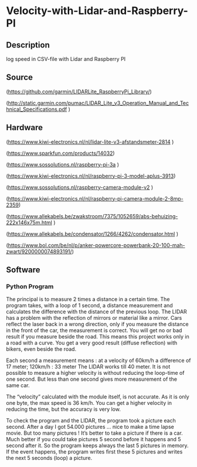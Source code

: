 # Velocity-with-Lidar-and-Raspberry-PI
## Description
log speed in CSV-file with Lidar and Raspberry PI
## Source
(https://github.com/garmin/LIDARLite_RaspberryPi_Library/)

(http://static.garmin.com/pumac/LIDAR_Lite_v3_Operation_Manual_and_Technical_Specifications.pdf )

## Hardware
(https://www.kiwi-electronics.nl/nl/lidar-lite-v3-afstandsmeter-2814 )

(https://www.sparkfun.com/products/14032)


(https://www.sossolutions.nl/raspberry-pi-3a )

(https://www.kiwi-electronics.nl/nl/raspberry-pi-3-model-aplus-3913)


(https://www.sossolutions.nl/raspberry-camera-module-v2 )

(https://www.kiwi-electronics.nl/nl/raspberry-pi-camera-module-2-8mp-2359)


(https://www.allekabels.be/zwakstroom/7375/1052659/abs-behuizing-222x146x75m.html )


(https://www.allekabels.be/condensator/1266/4262/condensator.html )


(https://www.bol.com/be/nl/p/anker-powercore-powerbank-20-100-mah-zwart/9200000074893191/)


## Software
### Python Program
The principal is to measure 2 times a distance in a certain time.
The program takes, with a loop of 1 second, a distance measurement and calculates the difference with the distance of the previous loop.
The LIDAR has a problem with the reflection of mirrors or material like a mirror.
Cars reflect the laser back in a wrong direction, only if you measure the distance in the front of the car, the measurement is correct.
You will get no or bad result if you measure beside the road.
This means this project works only in a road with a curve.
You get a very good result (diffuse reflection) with bikers, even beside the road.

Each second a measurement means :
at a velocity of 60km/h a difference of 17 meter; 
120km/h : 33 meter
The LIDAR works till 40 meter.
It is not possible to measure a higher velocity is without reducing the loop-time of one second.
But less than one second gives more measurement of the same car.

The “velocity” calculated with the module itself, is not accurate.
As it is only one byte, the max speed is 36 km/h.
You can get a higher velocity in reducing the time, but the accuracy is very low.

To check the program and the LIDAR, the program took a picture each second.
After a day I got 54.000 pictures … nice to make a time lapse movie.
But too many pictures !
It’s better to take a picture if there is a car.
Much better if you could take pictures 5 second before it happens and 5 second after it.
So the program keeps always the last 5 pictures in memory.
If the event happens, the program writes first these 5 pictures and writes the next 5 seconds (loop) a picture.
